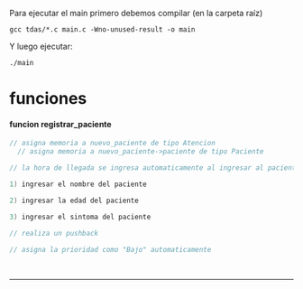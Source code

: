
Para ejecutar el main primero debemos compilar (en la carpeta raíz)
````
gcc tdas/*.c main.c -Wno-unused-result -o main
````

Y luego ejecutar:
````
./main
````
# funciones
#### funcion registrar_paciente
````c
// asigna memoria a nuevo_paciente de tipo Atencion
  // asigna memoria a nuevo_paciente->paciente de tipo Paciente

// la hora de llegada se ingresa automaticamente al ingresar al paciente

1) ingresar el nombre del paciente

2) ingresar la edad del paciente

3) ingresar el sintoma del paciente

// realiza un pushback 

// asigna la prioridad como "Bajo" automaticamente 
````
<br>
<hr>

